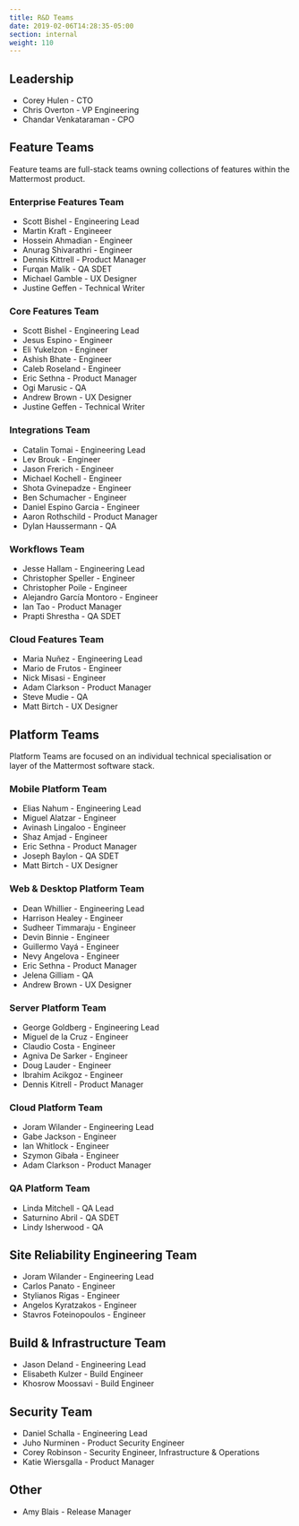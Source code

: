 ```yaml
---
title: R&D Teams
date: 2019-02-06T14:28:35-05:00
section: internal
weight: 110
---
```


## Leadership

* Corey Hulen - CTO
* Chris Overton - VP Engineering
* Chandar Venkataraman - CPO

## Feature Teams
Feature teams are full-stack teams owning collections of features within the Mattermost product.

### Enterprise Features Team

* Scott Bishel - Engineering Lead
* Martin Kraft - Engineeer
* Hossein Ahmadian - Engineer
* Anurag Shivarathri - Engineer
* Dennis Kittrell - Product Manager
* Furqan Malik - QA SDET
* Michael Gamble - UX Designer
* Justine Geffen - Technical Writer

### Core Features Team

* Scott Bishel - Engineering Lead
* Jesus Espino - Engineer
* Eli Yukelzon - Engineer
* Ashish Bhate - Engineer
* Caleb Roseland - Engineer
* Eric Sethna - Product Manager
* Ogi Marusic - QA
* Andrew Brown - UX Designer
* Justine Geffen - Technical Writer

### Integrations Team

* Catalin Tomai - Engineering Lead
* Lev Brouk - Engineer
* Jason Frerich - Engineer
* Michael Kochell - Engineer
* Shota Gvinepadze - Engineer
* Ben Schumacher - Engineer
* Daniel Espino Garcia - Engineer
* Aaron Rothschild - Product Manager
* Dylan Haussermann - QA

### Workflows Team

* Jesse Hallam - Engineering Lead
* Christopher Speller - Engineer
* Christopher Poile - Engineer
* Alejandro García Montoro - Engineer
* Ian Tao - Product Manager
* Prapti Shrestha - QA SDET

### Cloud Features Team

* Maria Nuñez - Engineering Lead
* Mario de Frutos - Engineer
* Nick Misasi - Engineer
* Adam Clarkson - Product Manager
* Steve Mudie - QA 
* Matt Birtch - UX Designer

## Platform Teams

Platform Teams are focused on an individual technical specialisation or layer of the Mattermost software stack.

### Mobile Platform Team

* Elias Nahum - Engineering Lead
* Miguel Alatzar - Engineer
* Avinash Lingaloo - Engineer
* Shaz Amjad - Engineer
* Eric Sethna - Product Manager
* Joseph Baylon - QA SDET
* Matt Birtch - UX Designer

### Web & Desktop Platform Team

* Dean Whillier - Engineering Lead
* Harrison Healey - Engineer
* Sudheer Timmaraju - Engineer
* Devin Binnie - Engineer
* Guillermo Vayá - Engineer
* Nevy Angelova - Engineer
* Eric Sethna - Product Manager
* Jelena Gilliam - QA
* Andrew Brown - UX Designer

### Server Platform Team

* George Goldberg - Engineering Lead
* Miguel de la Cruz - Engineer
* Claudio Costa - Engineer
* Agniva De Sarker - Engineer
* Doug Lauder - Engineer
* Ibrahim Acikgoz - Engineer
* Dennis Kitrell - Product Manager

### Cloud Platform Team

* Joram Wilander - Engineering Lead
* Gabe Jackson - Engineer
* Ian Whitlock - Engineer
* Szymon Gibała - Engineer
* Adam Clarkson - Product Manager

### QA Platform Team

* Linda Mitchell - QA Lead
* Saturnino Abril - QA SDET
* Lindy Isherwood - QA

## Site Reliability Engineering Team

* Joram Wilander - Engineering Lead
* Carlos Panato - Engineer
* Stylianos Rigas - Engineer
* Angelos Kyratzakos - Engineer
* Stavros Foteinopoulos - Engineer

## Build & Infrastructure Team

* Jason Deland - Engineering Lead
* Elisabeth Kulzer - Build Engineer
* Khosrow Moossavi - Build Engineer

## Security Team

* Daniel Schalla - Engineering Lead
* Juho Nurminen - Product Security Engineer
* Corey Robinson - Security Engineer, Infrastructure & Operations
* Katie Wiersgalla - Product Manager

## Other

* Amy Blais - Release Manager
